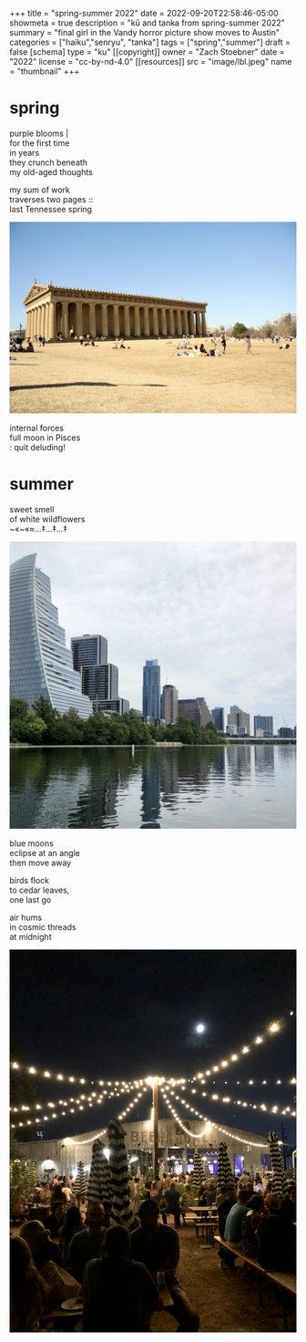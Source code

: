 +++
title = "spring-summer 2022"
date = 2022-09-20T22:58:46-05:00
showmeta = true
description = "kū and tanka from spring-summer 2022"
summary = "final girl in the Vandy horror picture show moves to Austin"
categories = ["haiku","senryu", "tanka"]
tags = ["spring","summer"]
draft = false
[schema]
  type = "ku"
[[copyright]]
  owner = "Zach Stoebner"
  date = "2022"
  license = "cc-by-nd-4.0"
[[resources]]
  src = "image/lbl.jpeg"
  name = "thumbnail"
+++

# spring

purple blooms | <br>
for the first time <br>
in years <br>
they crunch beneath <br>
my old-aged thoughts <br>

my sum of work <br>
traverses two pages :: <br>
last Tennessee spring <br>

<img src="image/parthenon.JPG" />

internal forces <br>
full moon in Pisces <br>
: quit deluding! <br>


# summer 

sweet smell <br>
of white wildflowers <br>
~«~«≈…‡…‡…‡ <br>

<img src="image/lbl.jpeg" />

blue moons <br>
eclipse at an angle <br>
then move away <br>

birds flock <br>
to cedar leaves, <br>
one last go <br>

air hums <br>
in cosmic threads <br>
at midnight <br>

<img src="image/cmw.jpeg" />  
